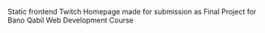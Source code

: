 Static frontend Twitch Homepage made for submission as Final Project for Bano Qabil Web Development Course
